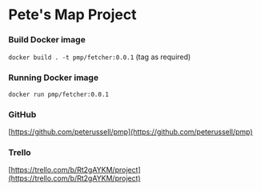 # Pete's Map Project

### Build Docker image

`docker build . -t pmp/fetcher:0.0.1` (tag as required)

### Running Docker image

`docker run pmp/fetcher:0.0.1`

### GitHub

[https://github.com/peterussell/pmp](https://github.com/peterussell/pmp)

### Trello

[https://trello.com/b/Rt2gAYKM/project](https://trello.com/b/Rt2gAYKM/project)
